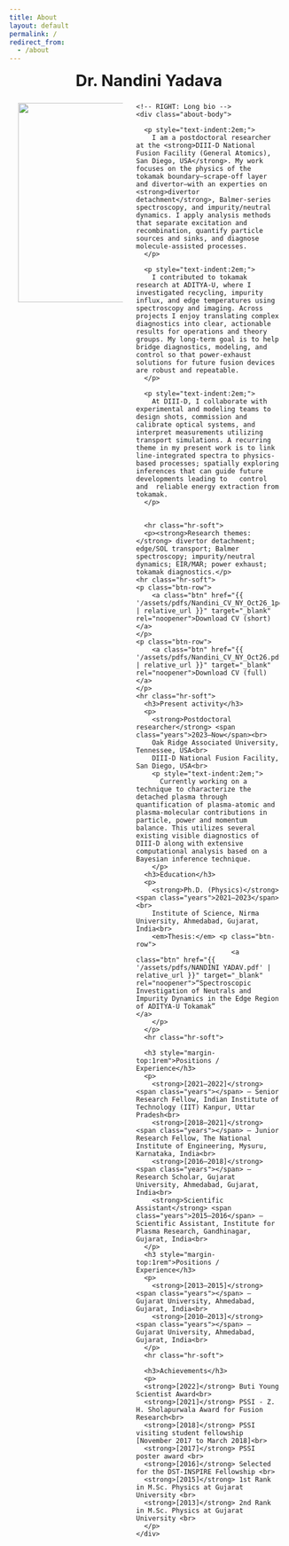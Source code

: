```yaml
---
title: About
layout: default
permalink: /
redirect_from:
  - /about
---
```



<style>
/* About page layout */
.about-wrap{max-width:1100px;margin:0 auto;padding:0 1rem 2rem}
.about-title{ text-align:center;font-size:clamp(1.8rem,2.6vw,2.4rem);font-weight:700;margin:.2rem 0 1.4rem }

/* WRAP AROUND PHOTO + SQUARE EDGES */
.about-body{ text-align: justify; hyphens: auto; }
.about-photo img{
  float: left;                  /* wrap text around the image */
  width: 360px;                 /* size of photo; adjust to taste */
  max-width: 40%;
  height: auto;
  margin: 0 24px 14px 0;
  border-radius: 0 !important;  /* override any global “circle image” rule */
  box-shadow: none !important;  /* remove soft frame/shadow if you don’t want it */
  shape-outside: inset(0);      /* keep wrap clean */
}

/* clear the float after the text block */
.about-body::after{ content:""; display:block; clear:both; }

/* paragraph/link styling */
.about-body p{ margin:.75rem 0; line-height:1.7; font-size:1.02rem; color:#222 }
.about-body a{ color:#0d3ea9; font-weight:600; text-decoration:underline }
.hr-soft{ height:1px; background:#e6e6e6; border:0; margin:1.4rem 0 }

/* mobile: stack image above text, no wrap */
@media (max-width:700px){
  .about-photo img{ float:none; display:block; width:100%; max-width:none; margin:0 0 12px 0; shape-outside:none }
  .about-body{ text-align:left; }
}

</style>

<div class="about-wrap">
  <h1 class="about-title">Dr. Nandini Yadava</h1>

  <div class="about-grid">
    <!-- LEFT: Photo -->
    <div class="about-photo">
      <!-- Put your image here -->
      <img src="{{ site.baseurl }}/assets/image/2401_PUB012535-Nandni_Yadava_2.jpg">
    </div>

    <!-- RIGHT: Long bio -->
    <div class="about-body">

      <p style="text-indent:2em;">
        I am a postdoctoral researcher at the <strong>DIII-D National Fusion Facility (General Atomics), San Diego, USA</strong>. My work focuses on the physics of the tokamak boundary—scrape-off layer and divertor—with an experties on <strong>divertor detachment</strong>, Balmer-series spectroscopy, and impurity/neutral dynamics. I apply analysis methods that separate excitation and recombination, quantify particle sources and sinks, and diagnose molecule-assisted processes.
      </p>

      <p style="text-indent:2em;">
        I contributed to tokamak research at ADITYA-U, where I investigated recycling, impurity influx, and edge temperatures using spectroscopy and imaging. Across projects I enjoy translating complex diagnostics into clear, actionable results for operations and theory groups. My long-term goal is to help bridge diagnostics, modeling, and control so that power-exhaust solutions for future fusion devices are robust and repeatable.
      </p>
      
      <p style="text-indent:2em;">
        At DIII-D, I collaborate with experimental and modeling teams to design shots, commission and calibrate optical systems, and interpret measurements utilizing transport simulations. A recurring theme in my present work is to link line-integrated spectra to physics-based processes; spatially exploring inferences that can guide future  developments leading to   control and  reliable energy extraction from tokamak.
      </p>


      <hr class="hr-soft">
      <p><strong>Research themes:</strong> divertor detachment; edge/SOL transport; Balmer spectroscopy; impurity/neutral dynamics; EIR/MAR; power exhaust; tokamak diagnostics.</p>
    <hr class="hr-soft">
    <p class="btn-row">
        <a class="btn" href="{{ '/assets/pdfs/Nandini_CV_NY_Oct26_1pg.pdf' | relative_url }}" target="_blank" rel="noopener">Download CV (short) </a>
    </p>
    <p class="btn-row">
        <a class="btn" href="{{ '/assets/pdfs/Nandini_CV_NY_Oct26.pdf' | relative_url }}" target="_blank" rel="noopener">Download CV (full) </a>
    </p>
    <hr class="hr-soft">
      <h3>Present activity</h3>
      <p>
        <strong>Postdoctoral researcher</strong> <span class="years">2023–Now</span><br>
        Oak Ridge Associated University, Tennessee, USA<br>
        DIII-D National Fusion Facility, San Diego, USA<br>
        <p style="text-indent:2em;">
          Currently working on a technique to characterize the detached plasma through quantification of plasma-atomic and plasma-molecular contributions in particle, power and momentum balance. This utilizes several existing visible diagnostics of DIII-D along with extensive computational analysis based on a Bayesian inference technique. 
        </p>
      <h3>Education</h3>
      <p>        
        <strong>Ph.D. (Physics)</strong> <span class="years">2021–2023</span><br>
        Institute of Science, Nirma University, Ahmedabad, Gujarat, India<br>
        <em>Thesis:</em> <p class="btn-row">
                            <a class="btn" href="{{ '/assets/pdfs/NANDINI YADAV.pdf' | relative_url }}" target="_blank" rel="noopener">“Spectroscopic Investigation of Neutrals and Impurity Dynamics in the Edge Region of ADITYA-U Tokamak”                               </a>
        </p>
      </p>
      <hr class="hr-soft">
      
      <h3 style="margin-top:1rem">Positions / Experience</h3>
      <p>
        <strong>[2021–2022]</strong> <span class="years"></span> — Senior Research Fellow, Indian Institute of Technology (IIT) Kanpur, Uttar Pradesh<br>
        <strong>[2018–2021]</strong> <span class="years"></span> — Junior Research Fellow, The National Institute of Engineering, Mysuru, Karnataka, India<br>
        <strong>[2016–2018]</strong> <span class="years"></span> — Research Scholar, Gujarat University, Ahmedabad, Gujarat, India<br>
        <strong>Scientific Assistant</strong> <span class="years">2015–2016</span> — Scientific Assistant, Institute for Plasma Research, Gandhinagar, Gujarat, India<br>
      </p>
      <h3 style="margin-top:1rem">Positions / Experience</h3>
      <p>
        <strong>[2013–2015]</strong> <span class="years"></span> — Gujarat University, Ahmedabad, Gujarat, India<br>
        <strong>[2010–2013]</strong> <span class="years"></span> — Gujarat University, Ahmedabad, Gujarat, India<br>
      </p>
      <hr class="hr-soft">
      
      <h3>Achievements</h3>
      <p>
      <strong>[2022]</strong> Buti Young Scientist Award<br>
      <strong>[2021]</strong> PSSI - Z. H. Sholapurwala Award for Fusion Research<br>
      <strong>[2018]</strong> PSSI visiting student fellowship [November 2017 to March 2018]<br>
      <strong>[2017]</strong> PSSI poster award <br>
      <strong>[2016]</strong> Selected for the DST-INSPIRE Fellowship <br>
      <strong>[2015]</strong> 1st Rank in M.Sc. Physics at Gujarat University <br>
      <strong>[2013]</strong> 2nd Rank in M.Sc. Physics at Gujarat University <br>
      </p>
    </div>
  </div>
</div>

